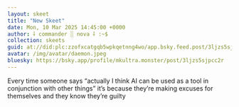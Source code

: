 ```yaml
---
layout: skeet
title: "New Skeet"
date: Mon, 10 Mar 2025 14:45:00 +0000
author: ⸸ commander ░ nova ⸸ :~$
collection: skeets
guid: at://did:plc:zzofxcatgqb5wpkqetnng4wo/app.bsky.feed.post/3ljzs5sjpcc2r
avatar: /img/avatar/daemon.jpeg
bluesky: https://bsky.app/profile/mkultra.monster/post/3ljzs5sjpcc2r
---
```


Every time someone says “actually I think AI can be used as a tool in conjunction with other things” it’s because they’re making excuses for themselves and they know they’re guilty
